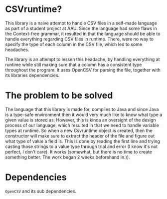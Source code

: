 # CSVruntime?

This library is a naive attempt to handle CSV files in a self-made language as part of a student project at AAU. Since the language had some flaws in the Context-free grammar, it resulted in that the language should be able to handle everything regarding CSV files in runtime. There, were no way to specify the type of each column in the CSV file, which led to some headaches.

The library is an attempt to lessen this headache, by handling everything at runtime while still making sure that a column has a consistent type throughout the program. It uses OpenCSV for parsing the file, together with its libraries dependencies. 

# The problem to be solved
The language that this library is made for, compiles to Java and since Java is a type-safe environment then it would very much like to know what type a given value is stored as. However, this is kinda an oversight of the design process of our language, which resulted in that we need to handle variable types at runtime. So when a new Csvruntime object is created, then the constructor will make sure to extract the header of the file and figure out what type of value a field is. This is done by reading the first line and trying casting those strings to a value type through trial and error (I know it's not perfect, I don't care). It works (somewhat, but there is no time to create something better. The work began 2 weeks beforehand in.)).

# Dependencies
`OpenCSV` and its sub dependencies.
